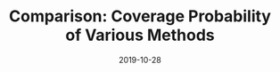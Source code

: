 ---
title: "Comparison: Coverage Probability of Various Methods"
date: 2019-10-28
excerpt: "Simulation Study"
---